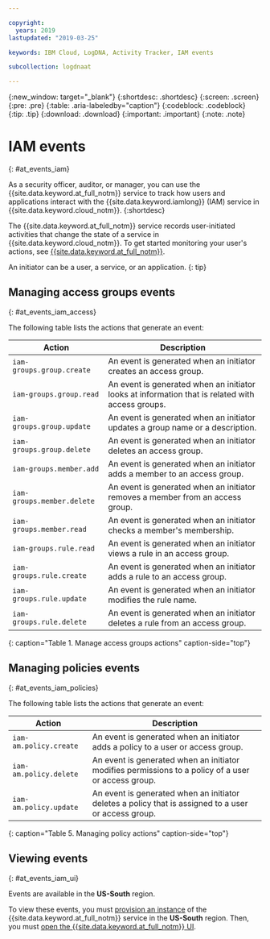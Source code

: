```yaml
---

copyright:
  years: 2019
lastupdated: "2019-03-25"

keywords: IBM Cloud, LogDNA, Activity Tracker, IAM events

subcollection: logdnaat

---
```


{:new_window: target="_blank"}
{:shortdesc: .shortdesc}
{:screen: .screen}
{:pre: .pre}
{:table: .aria-labeledby="caption"}
{:codeblock: .codeblock}
{:tip: .tip}
{:download: .download}
{:important: .important}
{:note: .note}


# IAM events
{: #at_events_iam}

As a security officer, auditor, or manager, you can use the {{site.data.keyword.at_full_notm}} service to track how users and applications interact with the {{site.data.keyword.iamlong}} (IAM) service in {{site.data.keyword.cloud_notm}}. 
{:shortdesc}

The {{site.data.keyword.at_full_notm}} service records user-initiated activities that change the state of a service in {{site.data.keyword.cloud_notm}}. To get started monitoring your user's actions, see [{{site.data.keyword.at_full_notm}}](/docs/services/Activity-Tracker-with-LogDNA?topic=logdnaat-getting-started#getting-started). 

An initiator can be a user, a service, or an application.
{: tip}

## Managing access groups events
{: #at_events_iam_access}

The following table lists the actions that generate an event:

| Action | Description |
|----------|---------|
| `iam-groups.group.create`   | An event is generated when an initiator creates an access group. | 
| `iam-groups.group.read`     | An event is generated when an initiator looks at information that is related with access groups. |
| `iam-groups.group.update`   | An event is generated when an initiator updates a group name or a description. |
| `iam-groups.group.delete`   | An event is generated when an initiator deletes an access group. |
| `iam-groups.member.add`     | An event is generated when an initiator adds a member to an access group. |
| `iam-groups.member.delete`  | An event is generated when an initiator removes a member from an access group. |
| `iam-groups.member.read`    | An event is generated when an initiator checks a member's membership. |
| `iam-groups.rule.read`      | An event is generated when an initiator views a rule in an access group. |
| `iam-groups.rule.create`    | An event is generated when an initiator adds a rule to an access group. |
| `iam-groups.rule.update`    | An event is generated when an initiator modifies the rule name. |
| `iam-groups.rule.delete`    | An event is generated when an initiator deletes a rule from an access group. |
{: caption="Table 1. Manage access groups actions" caption-side="top"} 



## Managing policies events
{: #at_events_iam_policies}

The following table lists the actions that generate an event:

| Action | Description |
|----------|---------|
| `iam-am.policy.create` | An event is generated when an initiator adds a policy to a user or access group. |
| `iam-am.policy.delete` | An event is generated when an initiator modifies permissions to a policy of a user or access group.|
| `iam-am.policy.update` | An event is generated when an initiator deletes a policy that is assigned to a user or access group. |
{: caption="Table 5. Managing policy actions" caption-side="top"} 


## Viewing events
{: #at_events_iam_ui}

Events are available in the **US-South** region. 

To view these events, you must [provision an instance](/docs/services/Activity-Tracker-with-LogDNA?topic=logdnaat-provision#provision) of the {{site.data.keyword.at_full_notm}} service in the **US-South** region. Then, you must [open the {{site.data.keyword.at_full_notm}} UI](/docs/services/Activity-Tracker-with-LogDNA?topic=logdnaat-launch#launch_step2). 


